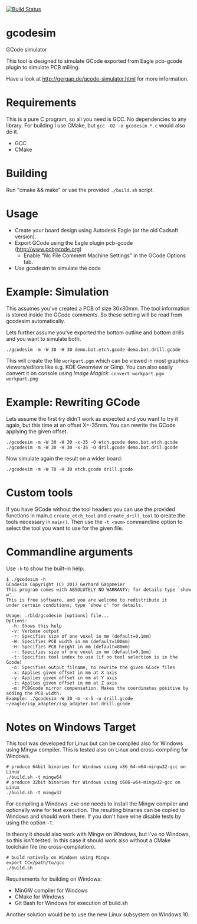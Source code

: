 [![Build Status](https://travis-ci.org/gergap/gcodesim.svg?branch=master)](https://travis-ci.org/gergap/gcodesim.svg?branch=master)

# gcodesim
GCode simulator

This tool is designed to simulate GCode exported from Eagle pcb-gcode plugin
to simulate PCB milling.

Have a look at http://gergap.de/gcode-simulator.html for more information.

# Requirements

This is a pure C program, so all you need is GCC. No dependencies to any
library. For building I use CMake, but `gcc -O2 -o gcodesim *.c` would also do it.

* GCC
* CMake

# Building

Run "cmake && make" or use the provided `./build.sh` script.

# Usage

* Create your board design using Autodesk Eagle (or the old Cadsoft version).
* Export GCode using the Eagle plugin pcb-gcode (http://www.pcbgcode.org)
  - Enable "Nc File Comment Machine Settings" in the GCode Options tab.
* Use gcodesim to simulate the code

# Example: Simulation

This assumes you've created a PCB of size 30x30mm. The tool information is stored
inside the GCode comments. So these setting will be read from gcodesim
automatically.

Lets further assume you've exported the bottom outline and bottom drills and you
want to simulate both.

    ./gcodesim -m -W 30 -H 30 demo.bot.etch.gcode demo.bot.drill.gcode

This will create the file `workpart.pgm` which can be viewed in most graphics
viewers/editors like e.g. KDE Gwenview or Gimp. You can also easily convert it
on console using *Image Magick*: `convert workpart.pgm workpart.png`

# Example: Rewriting GCode

Lets assume the first try didn't work as expected and you want to try it again,
but this time at an offset X=-35mm. You can rewrite the GCode applying the given
offset.

    ./gcodesim -m -W 30 -H 30 -x-35 -O etch.gcode demo.bot.etch.gcode
    ./gcodesim -m -W 30 -H 30 -x-35 -O dril.gcode demo.bot.dril.gcode

Now simulate again the result on a wider board:

    ./gcodesim -m -W 70 -H 30 etch.gcode drill.gcode

# Custom tools

If you have GCode without the tool headers you can use the provided functions in
main.c `create_etch_tool` and `create_drill_tool` to create the tools necessary
in `main()`. Then use the `-t <num>` commandline option to select the tool you
want to use for the given file.

# Commandline arguments

Use `-h` to show the built-in help:

    $ ./gcodesim -h
    GCodesim Copyright (C) 2017 Gerhard Gappmeier
    This program comes with ABSOLUTELY NO WARRANTY; for details type `show w'.
    This is free software, and you are welcome to redistribute it
    under certain conditions; type `show c' for details.
    
    Usage: ./bld/gcodesim [options] file...
    Options:
      -h: Shows this help
      -v: Verbose output
      -r: Specifies size of one voxel in mm (default=0.1mm)
      -W: Specifies PCB width in mm (default=100mm)
      -H: Specifies PCB height in mm (default=80mm)
      -r: Specifies size of one voxel in mm (default=0.1mm)
      -t: Specifies tool index to use (if no tool selection is in the Gcode)
      -o: Specifies output filname, to rewrite the given GCode files
      -x: Applies given offset in mm at X axis
      -y: Applies given offset in mm at Y axis
      -z: Applies given offset in mm at Z axis
      -m: PCBGcode mirror compensation. Makes the coordinates positive by adding the PCB width.
    Example: ./gcodesim -W 30 -m -x-5 -o drill.gcode ~/eagle/isp_adapter/isp_adapter.bot.drill.gcode

# Notes on Windows Target

This tool was developed for Linux but can be compiled also for Windows using
Mingw compiler. This is tested also on Linux and cross-compiling for Windows.

    # produce 64bit binaries for Windows using x86_64-w64-mingw32-gcc on Linux
    ./build.sh -t mingw64
    # produce 32bit binaries for Windows using i686-w64-mingw32-gcc on Linux
    ./build.sh -t mingw32

For compiling a Windows .exe one needs to install the Mingw compiler and
optionally wine for test execution. The resulting binaries can be copied to
Windows and should work there. If you don't have wine disable tests by using the
option `-T`.

In theory it should also work with Mingw on Windows, but I've no Windows,
so this isn't tested. In this case it should work also without a CMake toolchain
file (no cross-compilation).

    # build natively on Windows using Mingw
    export CC=/path/to/gcc
    ./build.sh

Requirements for building on Windows:

* MinGW compiler for Windows
* CMake for Windows
* Git Bash for Windows for execution of build.sh

Another solution would be to use the new Linux subsystem on Windows 10.

